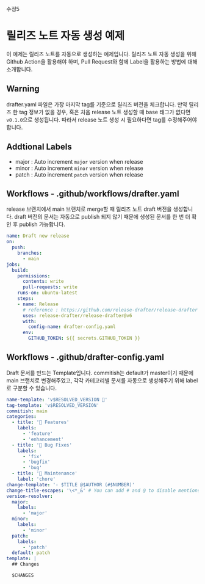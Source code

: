 수정5
# 릴리즈 노트 자동 생성 예제
이 예제는 릴리즈 노트를 자동으로 생성하는 예제입니다. 릴리즈 노트 자동 생성을 위해 Github Action을 활용해야 하며, Pull Request와 함께 Label을 활용하는 방법에 대해 소개합니다.

## Warning
drafter.yaml 파일은 가장 마지막 tag를 기준으로 릴리즈 버전을 체크합니다. 만약 릴리즈 한 tag 정보가 없을 경우, 혹은 처음 release 노트 생성할 때 base 태그가 없다면 `v0.1.0`으로 생성됩니다. 따라서 release 노트 생성 시 필요하다면 tag를 수정해주어야 합니다.

## Addtional Labels

* major : Auto increment `major` version when release
* minor : Auto increment `minor` version when release
* patch : Auto increment `patch` version when release

## Workflows - .github/workflows/drafter.yaml

release 브랜치에서 main 브랜치로 merge할 때 릴리즈 노트 draft 버전을 생성합니다. draft 버전의 문서는 자동으로 publish 되지 않기 때문에 생성된 문서를 한 번 더 확인 후 publish 가능합니다.


```yaml
name: Draft new release
on:
  push:
    branches:
      - main
jobs:
  build:
    permissions:
      contents: write
      pull-requests: write
    runs-on: ubuntu-latest
    steps:
    - name: Release
      # reference : https://github.com/release-drafter/release-drafter
      uses: release-drafter/release-drafter@v6
      with:
        config-name: drafter-config.yaml
      env:
        GITHUB_TOKEN: ${{ secrets.GITHUB_TOKEN }}
```


## Workflows - .github/drafter-config.yaml

Draft 문서를 만드는 Template입니다. commitish는 default가 master이기 때문에 main 브랜치로 변경해주었고, 각각 카테고리별 문서를 자동으로 생성해주기 위해 label로 구분할 수 있습니다.


```yaml
name-template: 'v$RESOLVED_VERSION 🌈'
tag-template: 'v$RESOLVED_VERSION'
commitish: main
categories:
  - title: '🚀 Features'
    labels:
      - 'feature'
      - 'enhancement'
  - title: '🐛 Bug Fixes'
    labels:
      - 'fix'
      - 'bugfix'
      - 'bug'
  - title: '🧰 Maintenance'
    label: 'chore'
change-template: '- $TITLE @$AUTHOR (#$NUMBER)'
change-title-escapes: '\<*_&' # You can add # and @ to disable mentions, and add ` to disable code blocks.
version-resolver:
  major:
    labels:
      - 'major'
  minor:
    labels:
      - 'minor'
  patch:
    labels:
      - 'patch'
  default: patch
template: |
  ## Changes

  $CHANGES
```
